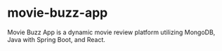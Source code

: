 # movie-buzz-app
Movie Buzz App is a dynamic movie review platform utilizing MongoDB, Java with Spring Boot, and React.
